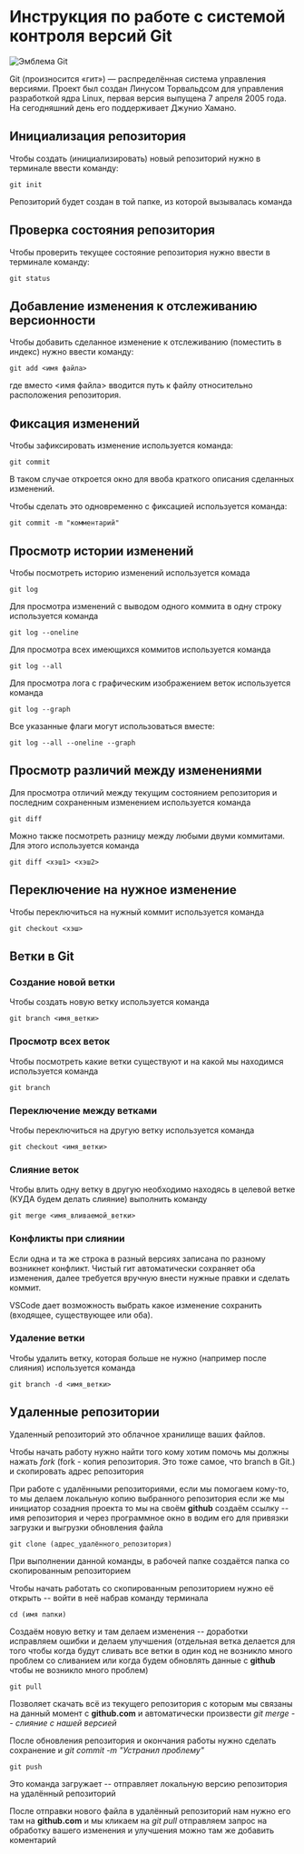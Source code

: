 # **Инструкция по работе с системой контроля версий Git**

![Эмблема Git](git.jpg)

Git (произносится «гит») — распределённая система управления версиями. Проект был создан Линусом Торвальдсом для управления разработкой ядра Linux, первая версия выпущена 7 апреля 2005 года. На сегодняшний день его поддерживает Джунио Хамано.

## Инициализация репозитория

Чтобы создать (инициализировать) новый репозиторий нужно в терминале ввести команду:

    git init

Репозиторий будет создан в той папке, из которой вызывалась команда

## Проверка состояния репозитория

Чтобы проверить текущее состояние репозитория нужно ввести в терминале команду:

    git status

## Добавление изменения к отслеживанию версионности

Чтобы добавить сделанное изменение к отслеживанию (поместить в индекс) нужно ввести команду:

    git add <имя файла>

где вместо <имя файла> вводится путь к файлу относительно расположения репозитория.

## Фиксация изменений

Чтобы зафиксировать изменение используется команда:

    git commit

В таком случае откроется окно для ввоба краткого описания сделанных изменений.

Чтобы сделать это одновременно с фиксацией используется команда:

    git commit -m "комментарий"

## Просмотр истории изменений

Чтобы посмотреть историю изменений используется комада

    git log

Для просмотра изменений с выводом одного коммита в одну строку используется команда

    git log --oneline

Для просмотра всех имеющихся коммитов используется команда

    git log --all

Для просмотра лога с графическим изображением веток используется команда

    git log --graph

Все указанные флаги могут использоваться вместе:

    git log --all --oneline --graph

## Просмотр различий между изменениями

Для просмотра отличий между текущим состоянием репозитория и последним сохраненным изменением используется команда

    git diff

Можно также посмотреть разницу между любыми двуми коммитами. Для этого используется команда

    git diff <хэш1> <хэш2>

## Переключение на нужное изменение

Чтобы переключиться на нужный коммит используется команда

    git checkout <хэш>

## Ветки в Git

### Создание новой ветки

Чтобы создать новую ветку используется команда

    git branch <имя_ветки>

### Просмотр всех веток

Чтобы посмотреть какие ветки существуют и на какой мы находимся используется команда

    git branch

### Переключение между ветками

Чтобы переключиться на другую ветку используется команда

    git checkout <имя_ветки>

### Слияние веток

Чтобы влить одну ветку в другую необходимо находясь в целевой ветке (КУДА будем делать слияние) выполнить команду

    git merge <имя_вливаемой_ветки>

### Конфликты при слиянии

Если одна и та же строка в разный версиях записана по разному возникнет конфликт.
Чистый гит автоматически сохраняет оба изменения, далее требуется вручную внести нужные правки и сделать коммит.

VSСode дает возможность выбрать какое изменение сохранить (входящее, существующее или оба).

### Удаление ветки

Чтобы удалить ветку, которая больше не нужно (например после слияния) используется команда

    git branch -d <имя_ветки>

## Удаленные репозитории

Удаленный репозиторий это облачное хранилище ваших файлов.

Чтобы начать работу нужно найти того кому хотим помочь мы должны нажать *fork* (fork - копия репозитория. Это тоже самое, что branch в Git.) и скопировать адрес репозитория

При работе с удалёнными репозиториями, если мы помогаем кому-то, то мы делаем локальную копию выбранного репозитория если же мы инициатор созадния проекта то мы на своём **github** создаём cсылку -- имя репозитория и через программное окно в водим его для привязки загрузки и выгрузки обновления файла

    git clone (адрес_удалённого_репозитория)

При выполнении данной команды, в рабочей папке создаётся папка со скопированным репозиторием

Чтобы начать работать со скопированным репозиторием нужно её открыть -- войти в неё набрав команду терминала

    cd (имя папки)

Создаём новую ветку и там делаем изменения -- доработки исправляем ошибки и делаем улучшения (отдельная ветка делается для того чтобы когда будут сливать все ветки в один код не возникло много проблем со сливанием или когда будем обновлять данные с **github** чтобы не возникло много проблем)

    git pull

Позволяет скачать всё из текущего репозитория с которым мы связаны на данный момент с **github.com** и автоматически произвести *git merge -- слияние с нашей версией*

После обновления репозитория и окончания работы нужно сделать сохранение и *git commit -m "Устранил проблему"*

    git push

Это команда загружает -- отправляет локальную версию репозитория на удалённый репозиторий

После отправки нового файла в удалённый репозиторий нам нужно его там на **github.com** и мы кликаем на *git pull* отправляем запрос на обработку вашего изменения и улучшения можно там же добавить коментарий
